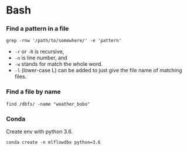 # Bash

### Find a pattern in a file 

```text
grep -rnw '/path/to/somewhere/' -e 'pattern'
```

* `-r` or `-R` is recursive,
* `-n` is line number, and
* `-w` stands for match the whole word.
* `-l` \(lower-case L\) can be added to just give the file name of matching files.

### Find a file by name

```text
find /dbfs/ -name "weather_bobo"
```

### Conda

Create env with python 3.6.

```text
conda create -n mlflowdbx python=3.6
```


